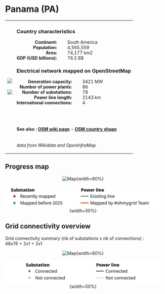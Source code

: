 # Panama (PA)

<table width="90%">
<tr>
<td>
<img src="http://commons.wikimedia.org/wiki/Special:FilePath/Flag%20of%20Panama.svg" width="250">
<br><br>
<img src="http://commons.wikimedia.org/wiki/Special:FilePath/PAN%20orthographic.svg" width="250"></td>
<td>
<h3>Country characteristics</h3>
<div style="display: inline-block;text-align:right;margin-right:30px;font-weight: bold;">
Continent:<br>Population:<br>Area:<br>GDP (USD billions):
</div>
<div style="display: inline-block;">
South America<br>4,565,559<br>74,177 km2<br>76.5 B$
</div>
<h3>Electrical network mapped on OpenStreetMap</h3>
<div style="display: inline-block;text-align:right;margin-right:30px;font-weight: bold;">Generation capacity:<br>
Number of power plants:<br>
Number of substations:<br>
Power line length:<br>
International connections:<br>
</div>
<div style="display: inline-block;">3421 MW<br>
86<br>
78<br>
2143 km<br>
4<br>
</div>

<br><br><h4>See also :
<a href="https://wiki.openstreetmap.org/wiki/Power_networks/Panama" target="_blank">OSM wiki page</a> -
<a href="https://openstreetmap.org/relation/287668" target="_blank">OSM country shape</a>
</h4>

<br><i>data from Wikidata and OpenInfraMap</i>
</td>
</tr>
</table>


## Progress map

<center>

![Map](https://raw.githubusercontent.com/ben10dynartio/ohmygrid-website-files/refs/heads/main/docs/images/maps_countries/PA/high-voltage-network.jpg){width=60%}

![Map](../images/maps_countries_legend_progress.jpg){width=50%}

</center>



## Grid connectivity overview

Grid connectivity summary (nb of substations x nb of connections) :<br>48x76 + 2x1 + 2x1

<center>

![Map](https://raw.githubusercontent.com/ben10dynartio/ohmygrid-website-files/refs/heads/main/docs/images/maps_countries/PA/grid-connectivity.jpg){width=60%}

![Map](../images/maps_countries_legend_grid.jpg){width=50%}

</center>

